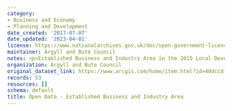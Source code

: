 ```yaml
---
category:
- Business and Economy
- Planning and Development
date_created: '2017-07-07'
date_updated: '2023-04-01'
license: https://www.nationalarchives.gov.uk/doc/open-government-licence/version/3/
maintainer: Argyll and Bute Council
notes: <p>Established Business and Industry Area in the 2015 Local Development Plan</p>
organization: Argyll and Bute Council
original_dataset_link: https://www.arcgis.com/home/item.html?id=48dccdf221ba41f3b1d7f8b1d619183b
records: 53
resources: []
schema: default
title: Open Data - Established Business and Industry Area
---
```

